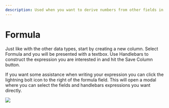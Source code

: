 ```yaml
---
description: Used when you want to derive numbers from other fields in the current row
---
```


# Formula

Just like with the other data types, start by creating a new column. Select Formula and you will be presented with a textbox. Use Handlebars to construct the expression you are interested in and hit the Save Column button.

If you want some assistance when writing your expression you can click the lightning bolt icon to the right of the formula field. This will open a modal where you can select the fields and handlebars expressions you want directly.

![](../../../.gitbook/assets/formula.png)

